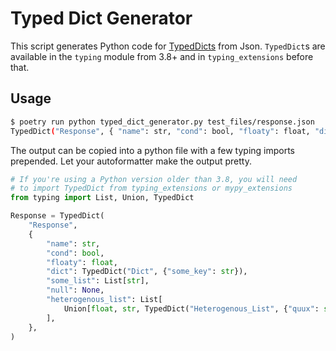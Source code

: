 # Typed Dict Generator

This script generates Python code for [TypedDicts](https://docs.python.org/3/library/typing.html#typing.TypedDict) from Json. `TypedDict`s are available in the `typing` module from 3.8+ and in `typing_extensions` before that.

## Usage
```bash
$ poetry run python typed_dict_generator.py test_files/response.json 
TypedDict("Response", { "name": str, "cond": bool, "floaty": float, "dict": TypedDict("Dict", { "some_key": str }), "some_list": List[str], "null": None, "heterogenous_list": List[Union[float, str, TypedDict("Heterogenous_List", { "quux": str })]] })
```

The output can be copied into a python file with a few typing imports prepended. Let your autoformatter make the output pretty.

```python
# If you're using a Python version older than 3.8, you will need
# to import TypedDict from typing_extensions or mypy_extensions
from typing import List, Union, TypedDict

Response = TypedDict(
    "Response",
    {
        "name": str,
        "cond": bool,
        "floaty": float,
        "dict": TypedDict("Dict", {"some_key": str}),
        "some_list": List[str],
        "null": None,
        "heterogenous_list": List[
            Union[float, str, TypedDict("Heterogenous_List", {"quux": str})]
        ],
    },
)
```
